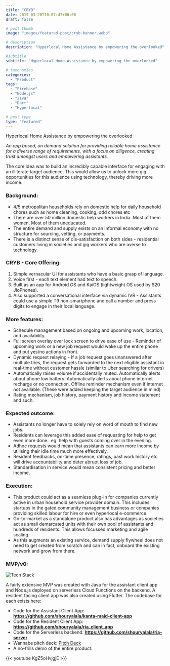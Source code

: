 ```yaml
---
title: "CRYB"
date: 2019-03-20T10:07:47+06:00
draft: false

# post thumb
image: "images/featured-post/cryb-banner.webp"

# description
description: "Hyperlocal Home Assistance by empowering the overlooked"

#subtitle
subtitle: "Hyperlocal Home Assistance by empowering the overlooked"

# taxonomies
categories:
  - "Product"
tags:
  - "Firebase"
  - "Node.js"
  - "Java"
  - "Dart"
  - "Hyperlocal"

# post type
type: "featured"
---
```

Hyperlocal Home Assistance by empowering the overlooked

*An app based, on demand solution for providing reliable home assistance for a diverse range of requirements, with a focus on diligence, creating trust amongst users and empowering assistants.*

The core idea was to build an incredibly capable interface for engaging with an illiterate target audience. This would allow us to unlock more gig opportunities for this audience using technology, thereby driving more income.

### Background:
- 4/5 metropolitan households rely on domestic help for daily household chores such as home cleaning, cooking, odd chores etc
- There are over 50 million domestic help workers in India. Most of them women. Most of them uneducated.
- The entire demand and supply exists on an informal economy with no structure for sourcing, vetting, or payments.
- There is a distinct sense of dis-satisfaction on both sides - residential customers living in societies and gig workers who are averse to technology.

### CRYB - Core Offering:
1. Simple vernacular UI for assistants who have a basic grasp of language.
2. Voice first - each text element had text to speech.
3. Built as an app for Android OS and KaiOS (lightweight OS used by $20 JioPhones).
4. Also supported a conversational interface via dynamic IVR - Assistants could use a simple T9 non-smartphone and call a number and press digits to engage in their local language.

### More features:
- Schedule management based on ongoing and upcoming work, location, and availability.
- Full screen overlay over lock screen to drive ease of use - Reminder of upcoming work or a new job request would wake up the entire phone and put yes/no actions in front.
- Dynamic request relaying - If a job request goes unanswered after multiple tries, the request gets forwarded to the next eligible assistant in real-time without customer hassle (similar to Uber searching for drivers)
- Automatically raises volume if accidentally muted. Automatically alerts about phone low battery. Automatically alerts about phone internet recharge or no connection. Offline reminder mechanism even if internet not available. (These were added keeping the target audience in mind)
- Rating mechanism, job history, payment history and income statement and such. 

<!-- ![MVP Screenshots](../../images/post/cryb-asset-1.webp) -->

### Expected outcome:
- Assistants no longer have to solely rely on word of mouth to find new jobs.
- Residents can leverage this added ease of requesting for help to get even more done.. eg: help with guests coming over in the evening.
- Adhoc requests would mean that assistants can earn more income by utilising their idle time much more effectively.
- Resident feedbacks, on-time presence, ratings, past work history etc will drive accountability and deter abrupt loss of job.
- Standardisation in service would mean consistent pricing and better income. 

### Execution:
* This product could act as a seamless plug-in for companies currently active in urban household service provider domain. This includes startups in the gated community management business or companies providing skilled labour for hire or even hyperlocal e-commerce.
* Go-to-market as a standalone product also has advantages as societies act as small demarcated units with their own pool of assistants and hundreds of residents. This allows focussed marketing and agile scaling.
* As this augments an existing service, demand supply flywheel does not need to get created from scratch and can in fact, onboard the existing network and grow from there.

### MVP/v0:
![Tech Stack](../../images/post/cryb-asset-2.webp)

A fairly extensive MVP was created with Java for the assistant client app and Node.js deployed on serverless Cloud Functions on the backend. A resident facing client app was also created using Flutter. The codebase for each exists here:

- Code for the Assistant Client App: **https://github.com/shouryalala/kanta-maid-client-app**
- Code for the Resident Client App: **https://github.com/shouryalala/ria_client_app**
- Code for the Serverless backend: **https://github.com/shouryalala/ria-server**
- Wannabe pitch deck: [Pitch Deck](https://docs.google.com/presentation/d/e/2PACX-1vS8S7T9MG4xInt_CD_3i6cSaBSh22D9mbCFrq2YzaFMj__qMSaRkUUfVMPkzmj2PW4oHYPTR_9NBm-m/pub?start=true&loop=false&delayms=2000)
- A no-frills demo of the entire product: 

{{< youtube KgZ5oHvjgjE >}}
